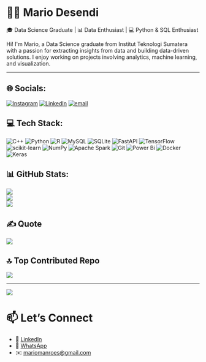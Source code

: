 # 🧑‍💻 Mario Desendi
🎓 Data Science Graduate | 📊 Data Enthusiast | 💻 Python & SQL Enthusiast

Hi! I'm Mario, a Data Science graduate from Institut Teknologi Sumatera with a passion for extracting insights from data and building data-driven solutions. I enjoy working on projects involving analytics, machine learning, and visualization.

---

## 🌐 Socials:
[![Instagram](https://img.shields.io/badge/Instagram-%23E4405F.svg?logo=Instagram&logoColor=white)](https://instagram.com/mariomanroes) [![LinkedIn](https://img.shields.io/badge/LinkedIn-%230077B5.svg?logo=linkedin&logoColor=white)](https://linkedin.com/in/mario-desendi) [![email](https://img.shields.io/badge/Email-D14836?logo=gmail&logoColor=white)](mailto:mariomanroes@gmail.com) 

## 💻 Tech Stack:
![C++](https://img.shields.io/badge/c++-%2300599C.svg?style=for-the-badge&logo=c%2B%2B&logoColor=white) ![Python](https://img.shields.io/badge/python-3670A0?style=for-the-badge&logo=python&logoColor=ffdd54) ![R](https://img.shields.io/badge/r-%23276DC3.svg?style=for-the-badge&logo=r&logoColor=white) ![MySQL](https://img.shields.io/badge/mysql-4479A1.svg?style=for-the-badge&logo=mysql&logoColor=white) ![SQLite](https://img.shields.io/badge/sqlite-%2307405e.svg?style=for-the-badge&logo=sqlite&logoColor=white) ![FastAPI](https://img.shields.io/badge/FastAPI-005571?style=for-the-badge&logo=fastapi) ![TensorFlow](https://img.shields.io/badge/TensorFlow-%23FF6F00.svg?style=for-the-badge&logo=TensorFlow&logoColor=white) ![scikit-learn](https://img.shields.io/badge/scikit--learn-%23F7931E.svg?style=for-the-badge&logo=scikit-learn&logoColor=white) ![NumPy](https://img.shields.io/badge/numpy-%23013243.svg?style=for-the-badge&logo=numpy&logoColor=white) ![Apache Spark](https://img.shields.io/badge/Apache%20Spark-FDEE21?style=for-the-badge&logo=apachespark&logoColor=black) ![Git](https://img.shields.io/badge/git-%23F05033.svg?style=for-the-badge&logo=git&logoColor=white) ![Power Bi](https://img.shields.io/badge/power_bi-F2C811?style=for-the-badge&logo=powerbi&logoColor=black) ![Docker](https://img.shields.io/badge/docker-%230db7ed.svg?style=for-the-badge&logo=docker&logoColor=white) ![Keras](https://img.shields.io/badge/Keras-%23D00000.svg?style=for-the-badge&logo=Keras&logoColor=white)

## 📊 GitHub Stats:
![](https://github-readme-stats.vercel.app/api?username=mariomanroe&theme=neon&hide_border=false&include_all_commits=false&count_private=false)<br/>
![](https://nirzak-streak-stats.vercel.app/?user=mariomanroe&theme=neon&hide_border=false)<br/>
![](https://github-readme-stats.vercel.app/api/top-langs/?username=mariomanroe&theme=neon&hide_border=false&include_all_commits=false&count_private=false&layout=compact)

## ✍️ Quote
![](https://quotes-github-readme.vercel.app/api?type=horizontal&theme=radical)

## 🔝 Top Contributed Repo
![](https://github-contributor-stats.vercel.app/api?username=mariomanroe&limit=5&theme=dark&combine_all_yearly_contributions=true)

---
[![](https://visitcount.itsvg.in/api?id=mariomanroe&icon=0&color=0)](https://visitcount.itsvg.in)

<!-- Proudly created with GPRM ( https://gprm.itsvg.in ) -->

# 📫 Let’s Connect
- 🔗 [LinkedIn](https://www.linkedin.com/in/mario-desendi/)  
- 💬 [WhatsApp](https://wa.me/6289686783798)  
- ✉️ mariomanroes@gmail.com
